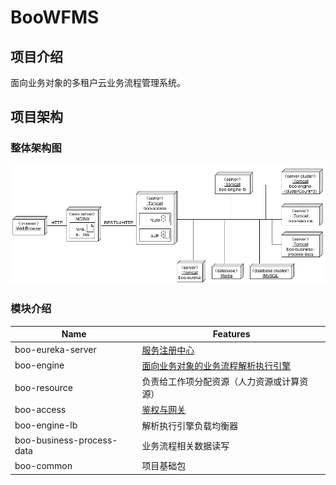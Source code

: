 # BooWFMS

## 项目介绍

面向业务对象的多租户云业务流程管理系统。

## 项目架构

### 整体架构图

![整体架构](docs/assets/20200610144813.png)

### 模块介绍

| Name                      | Features                                                     |
| ------------------------- | ------------------------------------------------------------ |
| boo-eureka-server         | [服务注册中心](https://cloud.spring.io/spring-cloud-netflix/2.2.x/reference/html/#spring-cloud-eureka-server) |
| boo-engine                | [面向业务对象的业务流程解析执行引擎](https://sysuworkflower.github.io/BOOWorkflow/) |
| boo-resource              | 负责给工作项分配资源（人力资源或计算资源）                   |
| boo-access                | [鉴权与网关](https://cloud.spring.io/spring-cloud-netflix/2.2.x/reference/html/#router-and-filter-zuul) |
| boo-engine-lb             | 解析执行引擎负载均衡器                                       |
| boo-business-process-data | 业务流程相关数据读写                                         |
| boo-common                | 项目基础包                                         |